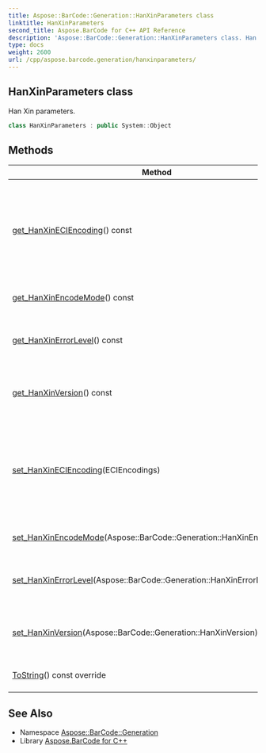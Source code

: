 ```yaml
---
title: Aspose::BarCode::Generation::HanXinParameters class
linktitle: HanXinParameters
second_title: Aspose.BarCode for C++ API Reference
description: 'Aspose::BarCode::Generation::HanXinParameters class. Han Xin parameters in C++.'
type: docs
weight: 2600
url: /cpp/aspose.barcode.generation/hanxinparameters/
---
```

## HanXinParameters class


Han Xin parameters.

```cpp
class HanXinParameters : public System::Object
```

## Methods

| Method | Description |
| --- | --- |
| [get_HanXinECIEncoding](./get_hanxineciencoding/)() const | Extended Channel Interpretation Identifiers. It is used to tell the barcode reader details about the used references for encoding the data in the symbol. Current implementation consists all well known charset encodings. |
| [get_HanXinEncodeMode](./get_hanxinencodemode/)() const | HanXin encoding mode. Default value: HanXinEncodeMode.Mixed. |
| [get_HanXinErrorLevel](./get_hanxinerrorlevel/)() const | Level of Reed-Solomon error correction for Han Xin barcode. From low to high: L1, L2, L3, L4. see HanXinErrorLevel. |
| [get_HanXinVersion](./get_hanxinversion/)() const | Version of HanXin Code. From Version01 to Version84 for Han Xin code. Default value is [HanXinVersion.Auto](../hanxinversion/). |
| [set_HanXinECIEncoding](./set_hanxineciencoding/)(ECIEncodings) | Extended Channel Interpretation Identifiers. It is used to tell the barcode reader details about the used references for encoding the data in the symbol. Current implementation consists all well known charset encodings. |
| [set_HanXinEncodeMode](./set_hanxinencodemode/)(Aspose::BarCode::Generation::HanXinEncodeMode) | HanXin encoding mode. Default value: HanXinEncodeMode.Mixed. |
| [set_HanXinErrorLevel](./set_hanxinerrorlevel/)(Aspose::BarCode::Generation::HanXinErrorLevel) | Level of Reed-Solomon error correction for Han Xin barcode. From low to high: L1, L2, L3, L4. see HanXinErrorLevel. |
| [set_HanXinVersion](./set_hanxinversion/)(Aspose::BarCode::Generation::HanXinVersion) | Version of HanXin Code. From Version01 to Version84 for Han Xin code. Default value is [HanXinVersion.Auto](../hanxinversion/). |
| [ToString](./tostring/)() const override | Returns a human-readable string representation of this [HanXinParameters](./). |
## See Also

* Namespace [Aspose::BarCode::Generation](../)
* Library [Aspose.BarCode for C++](../../)
